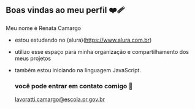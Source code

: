 ## Boas vindas ao meu perfil ❤️‍🩹

Meu nome é Renata Camargo

- estou estudando no (alura)(https://www.alura.com.br)
- utilizo esse espaço para minha organização e compartilhamento dos meus projetos
- também estou iniciando na linguagem JavaScript.
  
  ### você pode entrar em contato comigo 📧

  lavoratti.camargo@escola.pr.gov.br
